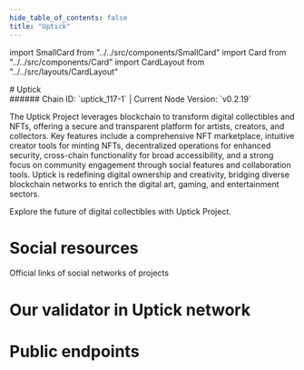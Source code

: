 ```yaml
---
hide_table_of_contents: false
title: "Uptick"
---
```


import SmallCard from "../../src/components/SmallCard"
import Card from "../../src/components/Card"
import CardLayout from "../../src/layouts/CardLayout"

<div class="h1-with-icon icon-uptick">
# Uptick
</div>
###### Chain ID: `uptick_117-1` | Current Node Version: `v0.2.19`


The Uptick Project leverages blockchain to transform digital collectibles and NFTs, offering a secure and transparent platform for artists, creators, and collectors. Key features include a comprehensive NFT marketplace, intuitive creator tools for minting NFTs, decentralized operations for enhanced security, cross-chain functionality for broad accessibility, and a strong focus on community engagement through social features and collaboration tools. Uptick is redefining digital ownership and creativity, bridging diverse blockchain networks to enrich the digital art, gaming, and entertainment sectors.

Explore the future of digital collectibles with Uptick Project.

# Social resources
Official links of social networks of projects

<CardLayout autoFitEnabled={false}>
    <SmallCard to="https://www.uptickproject.com/" header={{label: "Website", translateId: "social-telegram"}} iconPath="img/website-icon.svg"/>
    <SmallCard to="https://github.com/UptickNetwork" header={{label: "GitHub", translateId: "social-telegram"}} iconPath="img/github-icon.svg"/>
    <SmallCard to="https://discord.com/invite/teqX78VZUV" header={{label: "Discord", translateId: "social-telegram"}} iconPath="img/discord-icon.svg"/>
    <SmallCard to="https://twitter.com/Uptickproject" header={{label: "X", translateId: "social-telegram"}} iconPath="img/x-icon.svg"/>
    <SmallCard to="https://t.me/uptickproject" header={{label: "Telegram", translateId: "social-telegram"}} iconPath="img/telegram-icon.svg"/>
</CardLayout>

# Our validator in Uptick network

<CardLayout autoFitEnabled={true}>
    <Card
        to="https://uptick.explorers.guru/validator/uptickvaloper1fl3426k0avvergm7ejzczqy6rfzxk5ma93mqwj"
        header={{
            label: "[NODERS]TEAM",
            translateId: "development-setup",
        }}
        body={{
            label: "Trusted blockchain validator",
        }}
        iconPath="img/kotlin-icon.svg"
    />
</CardLayout>

# Public endpoints 

<CardLayout autoFitEnabled={true}>
    <SmallCard to="https://uptick-rpc.noders.services" header={{label: "RPC Endpoint", translateId: "rpc-endpoint"}}/>
    <SmallCard to="https://uptick-api.noders.services" header={{label: "API Endpoint", translateId: "api-endpoint"}}/>
    <SmallCard to="https://uptick-jsonrpc.noders.services" header={{label: "json-RPC Endpoint", translateId: "jrpc-endpoint"}}/>
    <SmallCard to="https://uptick-rpc.grpc.noders.services" header={{label: "gRPC Endpoint", translateId: "grpc-endpoint"}}/>
</CardLayout>


